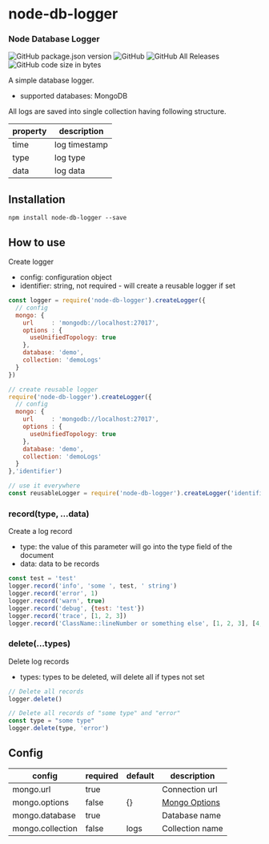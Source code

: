 # node-db-logger

### Node Database Logger

![GitHub package.json version](https://img.shields.io/github/package-json/v/lachezargrigorov/node-db-logger)
![GitHub](https://img.shields.io/github/license/lachezargrigorov/node-db-logger)
![GitHub All Releases](https://img.shields.io/github/downloads/lachezargrigorov/node-db-logger/total)
![GitHub code size in bytes](https://img.shields.io/github/languages/code-size/lachezargrigorov/node-db-logger)

A simple database logger. 

- supported databases: MongoDB

All logs are saved into single collection having following structure. 

| property 	| description   	|
|----------	|---------------	|
| time     	| log timestamp 	|
| type     	| log type      	|
| data      | log data      	|

## Installation

`npm install node-db-logger --save`

## How to use

Create logger
- config: configuration object
- identifier: string, not required - will create a reusable logger if set

```javascript
const logger = require('node-db-logger').createLogger({
  // config 
  mongo: {
    url     : 'mongodb://localhost:27017',
    options : {
      useUnifiedTopology: true
    },
    database: 'demo',
    collection: 'demoLogs'
  }
})

// create reusable logger
require('node-db-logger').createLogger({
  // config 
  mongo: {
    url     : 'mongodb://localhost:27017',
    options : {
      useUnifiedTopology: true
    },
    database: 'demo',
    collection: 'demoLogs'
  }
},'identifier') 

// use it everywhere
const reusableLogger = require('node-db-logger').createLogger('identifier')
```
 
### record(type, ...data)

Create a log record

- type: the value of this parameter will go into the type field of the document
- data: data to be records   

```javascript
const test = 'test'
logger.record('info', 'some ', test, ' string')
logger.record('error', 1)
logger.record('warn', true)
logger.record('debug', {test: 'test'})
logger.record('trace', [1, 2, 3])
logger.record('ClassName::lineNumber or something else', [1, 2, 3], [4, 5, 6], [7, 8, 9])  
```  

### delete(...types)

Delete log records

- types: types to be deleted, will delete all if types not set

```javascript
// Delete all records
logger.delete() 

// Delete all records of "some type" and "error" 
const type = "some type" 
logger.delete(type, 'error')
```             

## Config

| config           	| required 	| default 	| description     	|
|------------------	|----------	|---------	|-----------------	|
| mongo.url        	| true     	|         	| Connection url  	|
| mongo.options    	| false    	| {}      	| [Mongo Options](https://mongodb.github.io/node-mongodb-native/3.2/api/MongoClient.html)                	|
| mongo.database   	| true     	|         	| Database name   	|
| mongo.collection 	| false    	| logs    	| Collection name 	|   
